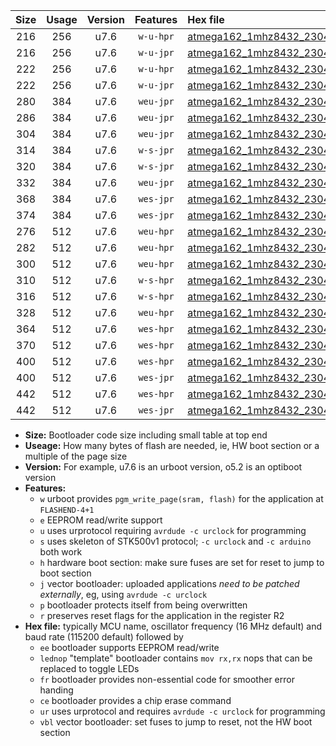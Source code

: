 |Size|Usage|Version|Features|Hex file|
|:-:|:-:|:-:|:-:|:--|
|216|256|u7.6|`w-u-hpr`|[atmega162_1mhz8432_230400bps_ur.hex](https://raw.githubusercontent.com/stefanrueger/urboot/main/atmega162_1mhz8432_230400bps_ur.hex)|
|216|256|u7.6|`w-u-jpr`|[atmega162_1mhz8432_230400bps_ur_vbl.hex](https://raw.githubusercontent.com/stefanrueger/urboot/main/atmega162_1mhz8432_230400bps_ur_vbl.hex)|
|222|256|u7.6|`w-u-hpr`|[atmega162_1mhz8432_230400bps_lednop_ur.hex](https://raw.githubusercontent.com/stefanrueger/urboot/main/atmega162_1mhz8432_230400bps_lednop_ur.hex)|
|222|256|u7.6|`w-u-jpr`|[atmega162_1mhz8432_230400bps_lednop_ur_vbl.hex](https://raw.githubusercontent.com/stefanrueger/urboot/main/atmega162_1mhz8432_230400bps_lednop_ur_vbl.hex)|
|280|384|u7.6|`weu-jpr`|[atmega162_1mhz8432_230400bps_ee_ur_vbl.hex](https://raw.githubusercontent.com/stefanrueger/urboot/main/atmega162_1mhz8432_230400bps_ee_ur_vbl.hex)|
|286|384|u7.6|`weu-jpr`|[atmega162_1mhz8432_230400bps_ee_lednop_ur_vbl.hex](https://raw.githubusercontent.com/stefanrueger/urboot/main/atmega162_1mhz8432_230400bps_ee_lednop_ur_vbl.hex)|
|304|384|u7.6|`weu-jpr`|[atmega162_1mhz8432_230400bps_ee_lednop_fr_ur_vbl.hex](https://raw.githubusercontent.com/stefanrueger/urboot/main/atmega162_1mhz8432_230400bps_ee_lednop_fr_ur_vbl.hex)|
|314|384|u7.6|`w-s-jpr`|[atmega162_1mhz8432_230400bps_vbl.hex](https://raw.githubusercontent.com/stefanrueger/urboot/main/atmega162_1mhz8432_230400bps_vbl.hex)|
|320|384|u7.6|`w-s-jpr`|[atmega162_1mhz8432_230400bps_lednop_vbl.hex](https://raw.githubusercontent.com/stefanrueger/urboot/main/atmega162_1mhz8432_230400bps_lednop_vbl.hex)|
|332|384|u7.6|`weu-jpr`|[atmega162_1mhz8432_230400bps_ee_lednop_fr_ce_ur_vbl.hex](https://raw.githubusercontent.com/stefanrueger/urboot/main/atmega162_1mhz8432_230400bps_ee_lednop_fr_ce_ur_vbl.hex)|
|368|384|u7.6|`wes-jpr`|[atmega162_1mhz8432_230400bps_ee_vbl.hex](https://raw.githubusercontent.com/stefanrueger/urboot/main/atmega162_1mhz8432_230400bps_ee_vbl.hex)|
|374|384|u7.6|`wes-jpr`|[atmega162_1mhz8432_230400bps_ee_lednop_vbl.hex](https://raw.githubusercontent.com/stefanrueger/urboot/main/atmega162_1mhz8432_230400bps_ee_lednop_vbl.hex)|
|276|512|u7.6|`weu-hpr`|[atmega162_1mhz8432_230400bps_ee_ur.hex](https://raw.githubusercontent.com/stefanrueger/urboot/main/atmega162_1mhz8432_230400bps_ee_ur.hex)|
|282|512|u7.6|`weu-hpr`|[atmega162_1mhz8432_230400bps_ee_lednop_ur.hex](https://raw.githubusercontent.com/stefanrueger/urboot/main/atmega162_1mhz8432_230400bps_ee_lednop_ur.hex)|
|300|512|u7.6|`weu-hpr`|[atmega162_1mhz8432_230400bps_ee_lednop_fr_ur.hex](https://raw.githubusercontent.com/stefanrueger/urboot/main/atmega162_1mhz8432_230400bps_ee_lednop_fr_ur.hex)|
|310|512|u7.6|`w-s-hpr`|[atmega162_1mhz8432_230400bps.hex](https://raw.githubusercontent.com/stefanrueger/urboot/main/atmega162_1mhz8432_230400bps.hex)|
|316|512|u7.6|`w-s-hpr`|[atmega162_1mhz8432_230400bps_lednop.hex](https://raw.githubusercontent.com/stefanrueger/urboot/main/atmega162_1mhz8432_230400bps_lednop.hex)|
|328|512|u7.6|`weu-hpr`|[atmega162_1mhz8432_230400bps_ee_lednop_fr_ce_ur.hex](https://raw.githubusercontent.com/stefanrueger/urboot/main/atmega162_1mhz8432_230400bps_ee_lednop_fr_ce_ur.hex)|
|364|512|u7.6|`wes-hpr`|[atmega162_1mhz8432_230400bps_ee.hex](https://raw.githubusercontent.com/stefanrueger/urboot/main/atmega162_1mhz8432_230400bps_ee.hex)|
|370|512|u7.6|`wes-hpr`|[atmega162_1mhz8432_230400bps_ee_lednop.hex](https://raw.githubusercontent.com/stefanrueger/urboot/main/atmega162_1mhz8432_230400bps_ee_lednop.hex)|
|400|512|u7.6|`wes-hpr`|[atmega162_1mhz8432_230400bps_ee_lednop_fr.hex](https://raw.githubusercontent.com/stefanrueger/urboot/main/atmega162_1mhz8432_230400bps_ee_lednop_fr.hex)|
|400|512|u7.6|`wes-jpr`|[atmega162_1mhz8432_230400bps_ee_lednop_fr_vbl.hex](https://raw.githubusercontent.com/stefanrueger/urboot/main/atmega162_1mhz8432_230400bps_ee_lednop_fr_vbl.hex)|
|442|512|u7.6|`wes-hpr`|[atmega162_1mhz8432_230400bps_ee_lednop_fr_ce.hex](https://raw.githubusercontent.com/stefanrueger/urboot/main/atmega162_1mhz8432_230400bps_ee_lednop_fr_ce.hex)|
|442|512|u7.6|`wes-jpr`|[atmega162_1mhz8432_230400bps_ee_lednop_fr_ce_vbl.hex](https://raw.githubusercontent.com/stefanrueger/urboot/main/atmega162_1mhz8432_230400bps_ee_lednop_fr_ce_vbl.hex)|

- **Size:** Bootloader code size including small table at top end
- **Useage:** How many bytes of flash are needed, ie, HW boot section or a multiple of the page size
- **Version:** For example, u7.6 is an urboot version, o5.2 is an optiboot version
- **Features:**
  + `w` urboot provides `pgm_write_page(sram, flash)` for the application at `FLASHEND-4+1`
  + `e` EEPROM read/write support
  + `u` uses urprotocol requiring `avrdude -c urclock` for programming
  + `s` uses skeleton of STK500v1 protocol; `-c urclock` and `-c arduino` both work
  + `h` hardware boot section: make sure fuses are set for reset to jump to boot section
  + `j` vector bootloader: uploaded applications *need to be patched externally*, eg, using `avrdude -c urclock`
  + `p` bootloader protects itself from being overwritten
  + `r` preserves reset flags for the application in the register R2
- **Hex file:** typically MCU name, oscillator frequency (16 MHz default) and baud rate (115200 default) followed by
  + `ee` bootloader supports EEPROM read/write
  + `lednop` "template" bootloader contains `mov rx,rx` nops that can be replaced to toggle LEDs
  + `fr` bootloader provides non-essential code for smoother error handing
  + `ce` bootloader provides a chip erase command
  + `ur` uses urprotocol and requires `avrdude -c urclock` for programming
  + `vbl` vector bootloader: set fuses to jump to reset, not the HW boot section
